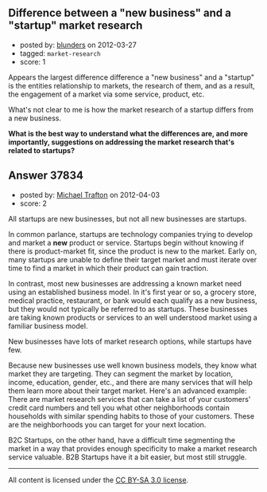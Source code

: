 ## Difference between a "new business" and a "startup" market research

- posted by: [blunders](https://stackexchange.com/users/-1/4764-blunders) on 2012-03-27
- tagged: `market-research`
- score: 1

Appears the largest difference difference a "new business" and a "startup" is the entities relationship to markets, the research of them, and as a result, the engagement of a market via some service, product, etc.

What's not clear to me is how the market research of a startup differs from a new business.

**What is the best way to understand what the differences are, and more importantly, suggestions on addressing the market research that's related to startups?**


## Answer 37834

- posted by: [Michael Trafton](https://stackexchange.com/users/-1/19-michael-trafton) on 2012-04-03
- score: 2

All startups are new businesses, but not all new businesses are startups. 

In common parlance, startups are technology companies trying to develop and market a **new** product or service. Startups begin without knowing if there is product-market fit, since the product is new to the market. Early on, many startups are unable to define their target market and must iterate over time to find a market in which their product can gain traction.

In contrast, most new businesses are addressing a known market need using an established business model. In it's first year or so, a grocery store, medical practice, restaurant, or bank would each qualify as a new business, but they would not typically be referred to as startups. These businesses are taking known products or services to an well understood market using a familiar business model.

New businesses have lots of market research options, while startups have few. 

Because new businesses use well known business models, they know what market they are targeting. They can segment the market by location, income, education, gender, etc., and there are many services that will help them learn more about their target market. Here's an advanced example: There are market research services that can take a list of your customers' credit card numbers and tell you what other neighborhoods contain households with similar spending habits to those of your customers. These are the neighborhoods you can target for your next location.

B2C Startups, on the other hand, have a difficult time segmenting the market in a way that provides enough specificity to make a market research service valuable. B2B Startups have it a bit easier, but most still struggle.







---

All content is licensed under the [CC BY-SA 3.0 license](https://creativecommons.org/licenses/by-sa/3.0/).

